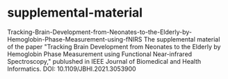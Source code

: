 # supplemental-material
Tracking-Brain-Development-from-Neonates-to-the-Elderly-by-Hemoglobin-Phase-Measurement-using-fNIRS The supplemental material of the paper  "Tracking Brain Development from Neonates to the Elderly by Hemoglobin Phase Measurement using Functional Near-infrared Spectroscopy," publushed in IEEE Journal of Biomedical and Health Informatics. DOI: 10.1109/JBHI.2021.3053900
